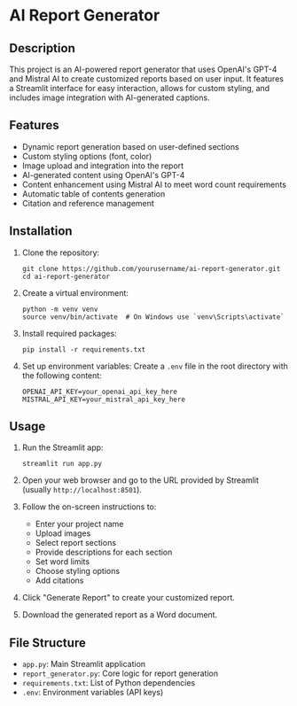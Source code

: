 # AI Report Generator

## Description
This project is an AI-powered report generator that uses OpenAI's GPT-4 and Mistral AI to create customized reports based on user input. It features a Streamlit interface for easy interaction, allows for custom styling, and includes image integration with AI-generated captions.

## Features
- Dynamic report generation based on user-defined sections
- Custom styling options (font, color)
- Image upload and integration into the report
- AI-generated content using OpenAI's GPT-4
- Content enhancement using Mistral AI to meet word count requirements
- Automatic table of contents generation
- Citation and reference management

## Installation

1. Clone the repository:
   ```
   git clone https://github.com/yourusername/ai-report-generator.git
   cd ai-report-generator
   ```

2. Create a virtual environment:
   ```
   python -m venv venv
   source venv/bin/activate  # On Windows use `venv\Scripts\activate`
   ```

3. Install required packages:
   ```
   pip install -r requirements.txt
   ```

4. Set up environment variables:
   Create a `.env` file in the root directory with the following content:
   ```
   OPENAI_API_KEY=your_openai_api_key_here
   MISTRAL_API_KEY=your_mistral_api_key_here
   ```

## Usage

1. Run the Streamlit app:
   ```
   streamlit run app.py
   ```

2. Open your web browser and go to the URL provided by Streamlit (usually `http://localhost:8501`).

3. Follow the on-screen instructions to:
   - Enter your project name
   - Upload images
   - Select report sections
   - Provide descriptions for each section
   - Set word limits
   - Choose styling options
   - Add citations

4. Click "Generate Report" to create your customized report.

5. Download the generated report as a Word document.

## File Structure
- `app.py`: Main Streamlit application
- `report_generator.py`: Core logic for report generation
- `requirements.txt`: List of Python dependencies
- `.env`: Environment variables (API keys)


